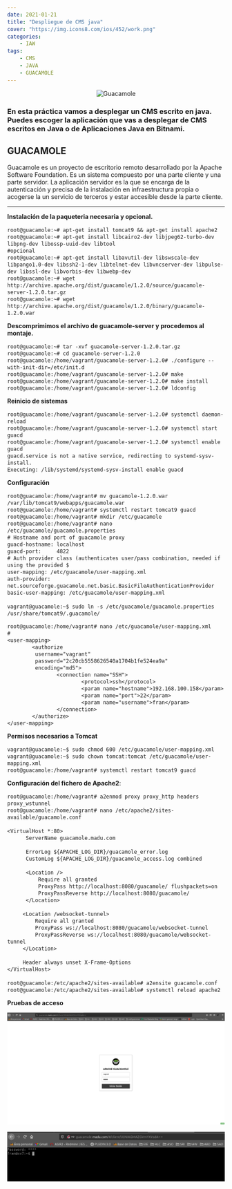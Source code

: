 ```yaml
---
date: 2021-01-21
title: "Despliegue de CMS java"
cover: "https://img.icons8.com/ios/452/work.png"
categories: 
    - IAW
tags:
    - CMS
    - JAVA
    - GUACAMOLE
---
```


<center><img alt="Guacamole" src="https://encrypted-tbn0.gstatic.com/images?q=tbn:ANd9GcSAA14R3Xh139iog_yTHZ-e_okq_DS4AX0hOQ&usqp=CAU"/></center>

### En esta práctica vamos a desplegar un CMS escrito en java. Puedes escoger la aplicación que vas a desplegar de CMS escritos en Java o de Aplicaciones Java en Bitnami.

## GUACAMOLE
Guacamole es un proyecto de escritorio remoto desarrollado por la Apache Software Foundation. Es un sistema compuesto por una parte cliente y una parte servidor. La aplicación servidor es la que se encarga de la autenticación y precisa de la instalación en infraestructura propia o acogerse la un servicio de terceros y estar accesible desde la parte cliente.

<hr>

**Instalación de la paqueteria necesaria y opcional.**
```shell
root@guacamole:~# apt-get install tomcat9 && apt-get install apache2
root@guacamole:~# apt-get install libcairo2-dev libjpeg62-turbo-dev libpng-dev libossp-uuid-dev libtool
#opcional
root@guacamole:~# apt-get install libavutil-dev libswscale-dev libpango1.0-dev libssh2-1-dev libtelnet-dev libvncserver-dev libpulse-dev libssl-dev libvorbis-dev libwebp-dev 
root@guacamole:~# wget http://archive.apache.org/dist/guacamole/1.2.0/source/guacamole-server-1.2.0.tar.gz
root@guacamole:~# wget http://archive.apache.org/dist/guacamole/1.2.0/binary/guacamole-1.2.0.war
```

**Descomprimimos el archivo de guacamole-server y procedemos al montaje.**
```shell
root@guacamole:~# tar -xvf guacamole-server-1.2.0.tar.gz
root@guacamole:~# cd guacamole-server-1.2.0
root@guacamole:/home/vagrant/guacamole-server-1.2.0# ./configure --with-init-dir=/etc/init.d
root@guacamole:/home/vagrant/guacamole-server-1.2.0# make
root@guacamole:/home/vagrant/guacamole-server-1.2.0# make install
root@guacamole:/home/vagrant/guacamole-server-1.2.0# ldconfig
```

**Reinicio de sistemas**
```shell
root@guacamole:/home/vagrant/guacamole-server-1.2.0# systemctl daemon-reload
root@guacamole:/home/vagrant/guacamole-server-1.2.0# systemctl start guacd
root@guacamole:/home/vagrant/guacamole-server-1.2.0# systemctl enable guacd
guacd.service is not a native service, redirecting to systemd-sysv-install.
Executing: /lib/systemd/systemd-sysv-install enable guacd
```

**Configuración**
```shell
root@guacamole:/home/vagrant# mv guacamole-1.2.0.war /var/lib/tomcat9/webapps/guacamole.war
root@guacamole:/home/vagrant# systemctl restart tomcat9 guacd
root@guacamole:/home/vagrant# mkdir /etc/guacamole
root@guacamole:/home/vagrant# nano  /etc/guacamole/guacamole.properties
# Hostname and port of guacamole proxy
guacd-hostname: localhost
guacd-port:     4822
# Auth provider class (authenticates user/pass combination, needed if using the provided $
user-mapping: /etc/guacamole/user-mapping.xml
auth-provider: net.sourceforge.guacamole.net.basic.BasicFileAuthenticationProvider
basic-user-mapping: /etc/guacamole/user-mapping.xml

vagrant@guacamole:~$ sudo ln -s /etc/guacamole/guacamole.properties /usr/share/tomcat9/.guacamole/
```

```shell
root@guacamole:/home/vagrant# nano /etc/guacamole/user-mapping.xml
#
<user-mapping>
        <authorize 
         username="vagrant" 
         password="2c20cb5558626540a1704b1fe524ea9a"
         encoding="md5">
                <connection name="SSH">
                        <protocol>ssh</protocol>
                        <param name="hostname">192.168.100.158</param>
                        <param name="port">22</param>
                        <param name="username">fran</param>
                </connection>
        </authorize>
</user-mapping>
```

**Permisos necesarios a Tomcat**
```shell
vagrant@guacamole:~$ sudo chmod 600 /etc/guacamole/user-mapping.xml
vagrant@guacamole:~$ sudo chown tomcat:tomcat /etc/guacamole/user-mapping.xml
root@guacamole:/home/vagrant# systemctl restart tomcat9 guacd
```

**Configuración del fichero de Apache2**:
```shell
root@guacamole:/home/vagrant# a2enmod proxy proxy_http headers proxy_wstunnel
root@guacamole:/home/vagrant# nano /etc/apache2/sites-available/guacamole.conf

<VirtualHost *:80>
      ServerName guacamole.madu.com

      ErrorLog ${APACHE_LOG_DIR}/guacamole_error.log
      CustomLog ${APACHE_LOG_DIR}/guacamole_access.log combined

      <Location />
          Require all granted
          ProxyPass http://localhost:8080/guacamole/ flushpackets=on
          ProxyPassReverse http://localhost:8080/guacamole/
      </Location>

     <Location /websocket-tunnel>
         Require all granted
         ProxyPass ws://localhost:8080/guacamole/websocket-tunnel
         ProxyPassReverse ws://localhost:8080/guacamole/websocket-tunnel
     </Location>

     Header always unset X-Frame-Options
</VirtualHost>

root@guacamole:/etc/apache2/sites-available# a2ensite guacamole.conf 
root@guacamole:/etc/apache2/sites-available# systemctl reload apache2
```

**Pruebas de acceso**

![PracticaImg](images/iaw/guaca1.png "Prueba de acceso a guacamole")

![PracticaImg](images/iaw/guaca2.png "Prueba de acceso a una terminal desde guacamole")